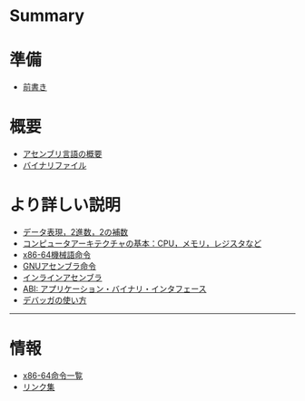 # Summary

# 準備

- [前書き](1-pre.md)

# 概要

- [アセンブリ言語の概要](2-asm-intro.md)
- [バイナリファイル](3-binary.md)

# より詳しい説明

- [データ表現，2進数，2の補数]()
- [コンピュータアーキテクチャの基本：CPU，メモリ，レジスタなど]()
- [x86-64機械語命令]()
- [GNUアセンブラ命令]()
- [インラインアセンブラ]()
- [ABI: アプリケーション・バイナリ・インタフェース]()
- [デバッガの使い方]()
------
# 情報

- [x86-64命令一覧]()
- [リンク集](./links.md)
